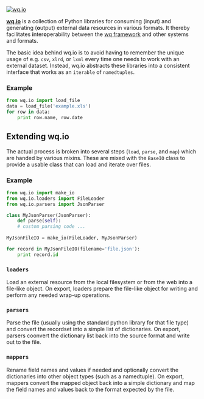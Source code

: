 [![wq.io](https://raw.github.com/wq/wq/master/images/256/wq.io.png)](http://wq.io/wq.io)

**[wq.io](http://wq.io/wq.io)** is a collection of Python libraries for consuming (<b>i</b>nput) and generating (<b>o</b>utput) external data resources in various formats.  It thereby facilitates <b>i</b>nter<b>o</b>perability between the [wq framework](http://wq.io) and other systems and formats.

The basic idea behind wq.io is to avoid having to remember the unique usage of e.g. `csv`, `xlrd`, or `lxml` every time one needs to work with an external dataset.  Instead, wq.io abstracts these libraries into a consistent interface that works as an `iterable` of `namedtuples`.

### Example

```python
from wq.io import load_file
data = load_file('example.xls')
for row in data:
    print row.name, row.date
```

## Extending wq.io

The actual process is broken into several steps (`load`, `parse`, and `map`) which are handed by various mixins.  These are mixed with the `BaseIO` class to provide a usable class that can load and iterate over files.

### Example

```python
from wq.io import make_io
from wq.io.loaders import FileLoader
from wq.io.parsers import JsonParser

class MyJsonParser(JsonParser):
    def parse(self):
    # custom parsing code ...
    
MyJsonFileIO = make_io(FileLoader, MyJsonParser)

for record in MyJsonFileIO(filename='file.json'):
    print record.id
```

### `loaders`

Load an external resource from the local filesystem or from the web into a file-like object.  On export, loaders prepare the file-like object for writing and perform any needed wrap-up operations.

### `parsers`

Parse the file (usually using the standard python library for that file type) and convert the recordset into a simple list of dictionaries.  On export, parsers coonvert the dictionary list back into the source format and write out to the file.

### `mappers`

Rename field names and values if needed and optionally convert the dictionaries into other object types (such as a namedtuple).  On export, mappers convert the mapped object back into a simple dictionary and map the field names and values back to the format expected by the file.


